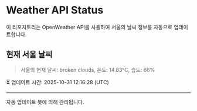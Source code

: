 
# Weather API Status

이 리포지토리는 OpenWeather API를 사용하여 서울의 날씨 정보를 자동으로 업데이트합니다.

## 현재 서울 날씨
> 서울의 현재 날씨: broken clouds, 온도: 14.83°C, 습도: 66%

⏳ 업데이트 시간: 2025-10-31 12:16:28 (UTC)

---
자동 업데이트 봇에 의해 관리됩니다.
